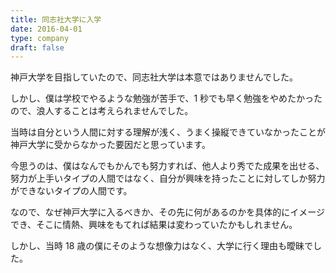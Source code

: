 ```yaml
---
title: 同志社大学に入学
date: 2016-04-01
type: company
draft: false
---
```


神戸大学を目指していたので、同志社大学は本意ではありませんでした。

しかし、僕は学校でやるような勉強が苦手で、1 秒でも早く勉強をやめたかったので、浪人することは考えられませんでした。

当時は自分という人間に対する理解が浅く、うまく操縦できていなかったことが神戸大学に受からなかった要因だと思っています。

今思うのは、僕はなんでもかんでも努力すれば、他人より秀でた成果を出せる、努力が上手いタイプの人間ではなく、自分が興味を持ったことに対してしか努力ができないタイプの人間です。

なので、なぜ神戸大学に入るべきか、その先に何があるのかを具体的にイメージでき、そこに情熱、興味をもてれば結果は変わっていたかもしれません。

しかし、当時 18 歳の僕にそのような想像力はなく、大学に行く理由も曖昧でした。
